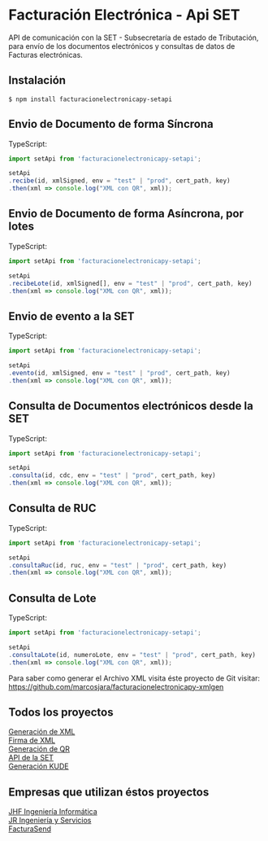 # Facturación Electrónica - Api SET
API de comunicación con la SET - Subsecretaría de estado de Tributación, para envío de los documentos electrónicos y consultas de datos de Facturas electrónicas.

## Instalación

```
$ npm install facturacionelectronicapy-setapi
```

## Envio de Documento de forma Síncrona

TypeScript:
```typescript
import setApi from 'facturacionelectronicapy-setapi';

setApi
.recibe(id, xmlSigned, env = "test" | "prod", cert_path, key)
.then(xml => console.log("XML con QR", xml));

```

## Envio de Documento de forma Asíncrona, por lotes

TypeScript:
```typescript
import setApi from 'facturacionelectronicapy-setapi';

setApi
.recibeLote(id, xmlSigned[], env = "test" | "prod", cert_path, key)
.then(xml => console.log("XML con QR", xml));

```
## Envio de evento a la SET

TypeScript:
```typescript
import setApi from 'facturacionelectronicapy-setapi';

setApi
.evento(id, xmlSigned, env = "test" | "prod", cert_path, key)
.then(xml => console.log("XML con QR", xml));

```
## Consulta de Documentos electrónicos desde la SET

TypeScript:
```typescript
import setApi from 'facturacionelectronicapy-setapi';

setApi
.consulta(id, cdc, env = "test" | "prod", cert_path, key)
.then(xml => console.log("XML con QR", xml));

```
## Consulta de RUC

TypeScript:
```typescript
import setApi from 'facturacionelectronicapy-setapi';

setApi
.consultaRuc(id, ruc, env = "test" | "prod", cert_path, key)
.then(xml => console.log("XML con QR", xml));

```
## Consulta de Lote

TypeScript:
```typescript
import setApi from 'facturacionelectronicapy-setapi';

setApi
.consultaLote(id, numeroLote, env = "test" | "prod", cert_path, key)
.then(xml => console.log("XML con QR", xml));

```

Para saber como generar el Archivo XML visita éste proyecto de Git visitar: 
https://github.com/marcosjara/facturacionelectronicapy-xmlgen


## Todos los proyectos
[Generación de XML](https://www.npmjs.com/package/facturacionelectronicapy-xmlgen)<br/>
[Firma de XML](https://www.npmjs.com/package/facturacionelectronicapy-xmlsign)<br/>
[Generación de QR](https://www.npmjs.com/package/facturacionelectronicapy-qrgen)<br/>
[API de la SET](https://www.npmjs.com/package/facturacionelectronicapy-setapi)<br/>
[Generación KUDE](https://www.npmjs.com/package/facturacionelectronicapy-kude)<br/>


## Empresas que utilizan éstos proyectos
[JHF Ingeniería Informática](https://jhf.com.py/)<br/>
[JR Ingeniería y Servicios](https://jringenieriayservicios.com/)<br/>
[FacturaSend](https://www.facturasend.com/)<br/>
